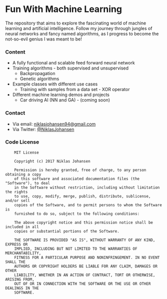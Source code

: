 # Fun With Machine Learning
The repository that aims to explore the fascinating world of machine learning and artificial intelligence.
Follow my journey through jungles of neural networks and fancy named algorithms, as I progress to become the
not-so-evil genius I was meant to be!

### Content
 * A fully functional and scalable feed forward neural network
 * Training algorithms - both supervised and unsupervised
    * Backpropagation
    * Genetic algorithms
 * Example classes with different use cases
    * Training with samples from a data set - XOR operator
 * Different machine learning demos and projects
    *  Car driving AI (NN and GA) - (coming soon)

### Contact
* Via email: niklasjohansen94@gmail.com
* Via Twitter: [@NiklasJohansen](https://twitter.com/NiklasJohansen)

### Code License
```
    MIT License

    Copyright (c) 2017 Niklas Johansen

    Permission is hereby granted, free of charge, to any person obtaining a copy
    of this software and associated documentation files (the "Software"), to deal
    in the Software without restriction, including without limitation the rights
    to use, copy, modify, merge, publish, distribute, sublicense, and/or sell
    copies of the Software, and to permit persons to whom the Software is
    furnished to do so, subject to the following conditions:

    The above copyright notice and this permission notice shall be included in all
    copies or substantial portions of the Software.

    THE SOFTWARE IS PROVIDED "AS IS", WITHOUT WARRANTY OF ANY KIND, EXPRESS OR
    IMPLIED, INCLUDING BUT NOT LIMITED TO THE WARRANTIES OF MERCHANTABILITY,
    FITNESS FOR A PARTICULAR PURPOSE AND NONINFRINGEMENT. IN NO EVENT SHALL THE
    AUTHORS OR COPYRIGHT HOLDERS BE LIABLE FOR ANY CLAIM, DAMAGES OR OTHER
    LIABILITY, WHETHER IN AN ACTION OF CONTRACT, TORT OR OTHERWISE, ARISING FROM,
    OUT OF OR IN CONNECTION WITH THE SOFTWARE OR THE USE OR OTHER DEALINGS IN THE
    SOFTWARE.
```